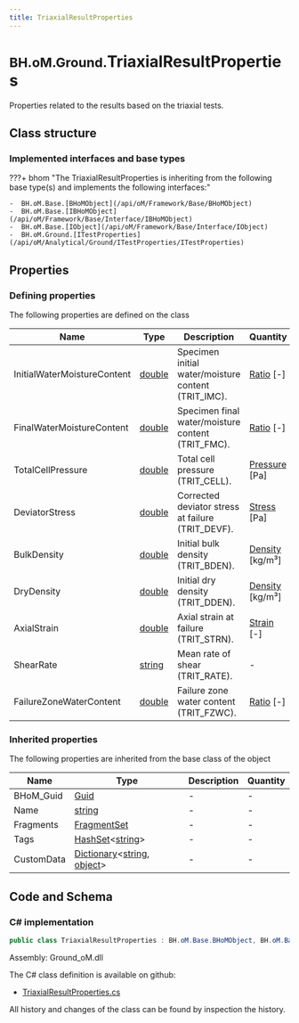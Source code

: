 ```yaml
---
title: TriaxialResultProperties
---
```


# <small>BH.oM.Ground.</small>**TriaxialResultProperties**

Properties related to the results based on the triaxial tests.

## Class structure

### Implemented interfaces and base types

???+ bhom "The TriaxialResultProperties is inheriting from the following base type(s) and implements the following interfaces:"

    -  BH.oM.Base.[BHoMObject](/api/oM/Framework/Base/BHoMObject)
    -  BH.oM.Base.[IBHoMObject](/api/oM/Framework/Base/Interface/IBHoMObject)
    -  BH.oM.Base.[IObject](/api/oM/Framework/Base/Interface/IObject)
    -  BH.oM.Ground.[ITestProperties](/api/oM/Analytical/Ground/ITestProperties/ITestProperties)


## Properties



### Defining properties

The following properties are defined on the class

| Name             | Type             | Description      | Quantity         |
|------------------|------------------|------------------|------------------|
| InitialWaterMoistureContent | [double](https://learn.microsoft.com/en-us/dotnet/api/System.Double?view=netstandard-2.0) | Specimen initial water/moisture content (TRIT_IMC). | [Ratio](/api/oM/Dimensional/Quantities/Attributes/Ratio) [-] |
| FinalWaterMoistureContent | [double](https://learn.microsoft.com/en-us/dotnet/api/System.Double?view=netstandard-2.0) | Specimen final water/moisture content (TRIT_FMC). | [Ratio](/api/oM/Dimensional/Quantities/Attributes/Ratio) [-] |
| TotalCellPressure | [double](https://learn.microsoft.com/en-us/dotnet/api/System.Double?view=netstandard-2.0) | Total cell pressure (TRIT_CELL). | [Pressure](/api/oM/Dimensional/Quantities/Attributes/Pressure) [Pa] |
| DeviatorStress | [double](https://learn.microsoft.com/en-us/dotnet/api/System.Double?view=netstandard-2.0) | Corrected deviator stress at failure (TRIT_DEVF). | [Stress](/api/oM/Dimensional/Quantities/Attributes/Stress) [Pa] |
| BulkDensity | [double](https://learn.microsoft.com/en-us/dotnet/api/System.Double?view=netstandard-2.0) | Initial bulk density (TRIT_BDEN). | [Density](/api/oM/Dimensional/Quantities/Attributes/Density) [kg/m³] |
| DryDensity | [double](https://learn.microsoft.com/en-us/dotnet/api/System.Double?view=netstandard-2.0) | Initial dry density (TRIT_DDEN). | [Density](/api/oM/Dimensional/Quantities/Attributes/Density) [kg/m³] |
| AxialStrain | [double](https://learn.microsoft.com/en-us/dotnet/api/System.Double?view=netstandard-2.0) | Axial strain at failure (TRIT_STRN). | [Strain](/api/oM/Dimensional/Quantities/Attributes/Strain) [-] |
| ShearRate | [string](https://learn.microsoft.com/en-us/dotnet/api/System.String?view=netstandard-2.0) | Mean rate of shear (TRIT_RATE). | - |
| FailureZoneWaterContent | [double](https://learn.microsoft.com/en-us/dotnet/api/System.Double?view=netstandard-2.0) | Failure zone water content (TRIT_FZWC). | [Ratio](/api/oM/Dimensional/Quantities/Attributes/Ratio) [-] |


### Inherited properties
The following properties are inherited from the base class of the object

| Name             | Type             | Description      | Quantity         |
|------------------|------------------|------------------|------------------|
| BHoM_Guid | [Guid](https://learn.microsoft.com/en-us/dotnet/api/System.Guid?view=netstandard-2.0) | - | - |
| Name | [string](https://learn.microsoft.com/en-us/dotnet/api/System.String?view=netstandard-2.0) | - | - |
| Fragments | [FragmentSet](/api/oM/Framework/Base/FragmentSet) | - | - |
| Tags | [HashSet](https://learn.microsoft.com/en-us/dotnet/api/System.Collections.Generic.HashSet-1?view=netstandard-2.0)&lt;[string](https://learn.microsoft.com/en-us/dotnet/api/System.String?view=netstandard-2.0)&gt; | - | - |
| CustomData | [Dictionary](https://learn.microsoft.com/en-us/dotnet/api/System.Collections.Generic.Dictionary-2?view=netstandard-2.0)&lt;[string](https://learn.microsoft.com/en-us/dotnet/api/System.String?view=netstandard-2.0), [object](https://learn.microsoft.com/en-us/dotnet/api/System.Object?view=netstandard-2.0)&gt; | - | - |


## Code and Schema

### C# implementation

``` C# title="C#"
public class TriaxialResultProperties : BH.oM.Base.BHoMObject, BH.oM.Base.IBHoMObject, BH.oM.Base.IObject, BH.oM.Ground.ITestProperties
```

Assembly: Ground_oM.dll

The C# class definition is available on github:

- [TriaxialResultProperties.cs](https://github.com/BHoM/BHoM/blob/develop/Ground_oM/ITestProperties\TriaxialResultProperties.cs)

All history and changes of the class can be found by inspection the history.
